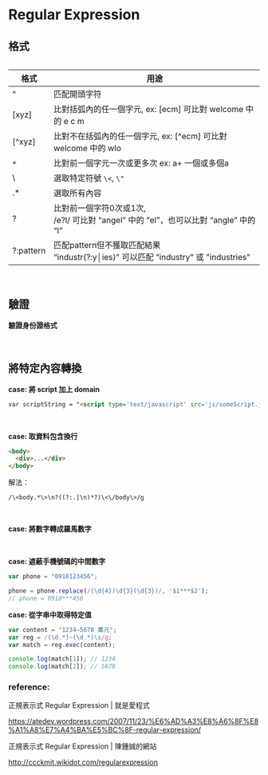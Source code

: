 # Regular Expression

## 格式

<table>
  
</table>

格式      | 用途
--------- | ----
^         | 匹配開頭字符
[xyz]     | 比對括弧內的任一個字元, ex: [ecm] 可比對 welcome 中的 e c m
[^xyz]    | 比對不在括弧內的任一個字元, ex: [^ecm] 可比對 welcome 中的 wlo
`+`       | 比對前一個字元一次或更多次 ex: a+ 一個或多個a
\         | 選取特定符號 ``\<``, ``\"``
.*        | 選取所有內容
?         | 比對前一個字符0次或1次,<br /> /e?l/ 可比對 “angel” 中的 “el”，也可以比對 “angle” 中的 “l”
?:pattern | 匹配pattern但不獲取匹配結果 <br /> “industr(?:y│ies)" 可以匹配 ”industry" 或 "industries"

<br />

## 驗證

**驗證身份證格式**

<br />

## 將特定內容轉換

**case: 將 script 加上 domain**

```html
var scriptString = "<script type='text/javascript' src='js/someScript.js'></script>";

```

<br />

**case: 取資料包含換行**
```html
<body>
  <div>...</div>
</body>
```
解法：

```
/\<body.*\>\n?((?:.|\n)*?)\<\/body\>/g
```

<br />

**case: 將數字轉成羅馬數字**

<br />

**case: 遮蔽手機號碼的中間數字**

```javascript
var phone = "0910123456";

phone = phone.replace(/(\d{4})\d{3}(\d{3})/, '$1***$2');
// phone = 0910***456
```

**case: 從字串中取得特定值**

```javascript
var content = "1234~5678 萬元";
var reg = /(\d.*)~(\d.*)\s/g;
var match = reg.exec(content);

console.log(match[1]); // 1234
console.log(match[2]); // 5678
```

### reference:

正規表示式 Regular Expression | 就是愛程式

https://atedev.wordpress.com/2007/11/23/%E6%AD%A3%E8%A6%8F%E8%A1%A8%E7%A4%BA%E5%BC%8F-regular-expression/

正規表示式 Regular Expression | 陳鍾誠的網站

http://ccckmit.wikidot.com/regularexpression
